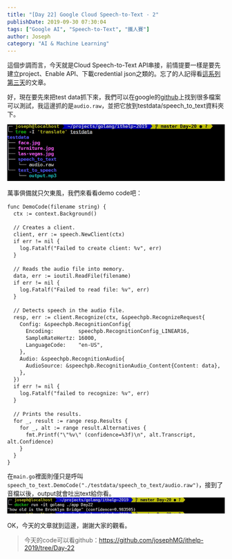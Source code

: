 ```yaml
---
title: "[Day 22] Google Cloud Speech-to-Text - 2"
publishDate: 2019-09-30 07:30:04
tags: ["Google AI", "Speech-to-Text", "鐵人賽"]
author: Joseph
category: "AI & Machine Learning"
---
```

這個步調而言，今天就是Cloud Speech-to-Text API串接，前情提要一樣是要先建立project、Enable API、下載credential json之類的。忘了的人記得看[這系列第三天](./ithelp-2019-day3)的文章。

好，現在要先來把test data抓下來，我們可以在google的[github](https://github.com/GoogleCloudPlatform/golang-samples/tree/master/speech/testdata)上找到很多檔案可以測試，我這邊抓的是`audio.raw`，並把它放到testdata/speech_to_text資料夾下。
<!-- more -->
![file structure](file-structure.jpg)

萬事俱備就只欠東風，我們來看看demo code吧：
```golang
func DemoCode(filename string) {
  ctx := context.Background()

  // Creates a client.
  client, err := speech.NewClient(ctx)
  if err != nil {
    log.Fatalf("Failed to create client: %v", err)
  }

  // Reads the audio file into memory.
  data, err := ioutil.ReadFile(filename)
  if err != nil {
    log.Fatalf("Failed to read file: %v", err)
  }

  // Detects speech in the audio file.
  resp, err := client.Recognize(ctx, &speechpb.RecognizeRequest{
    Config: &speechpb.RecognitionConfig{
      Encoding:        speechpb.RecognitionConfig_LINEAR16,
      SampleRateHertz: 16000,
      LanguageCode:    "en-US",
    },
    Audio: &speechpb.RecognitionAudio{
      AudioSource: &speechpb.RecognitionAudio_Content{Content: data},
    },
  })
  if err != nil {
    log.Fatalf("failed to recognize: %v", err)
  }

  // Prints the results.
  for _, result := range resp.Results {
    for _, alt := range result.Alternatives {
      fmt.Printf("\"%v\" (confidence=%3f)\n", alt.Transcript, alt.Confidence)
    }
  }
}
```

在`main.go`裡面則僅只是呼叫`speech_to_text.DemoCode("./testdata/speech_to_text/audio.raw")`，接到了音檔以後，output就會吐出text給你看。
![output](output.jpg)

OK，今天的文章就到這邊，謝謝大家的觀看。
> 今天的code可以看github：https://github.com/josephMG/ithelp-2019/tree/Day-22
